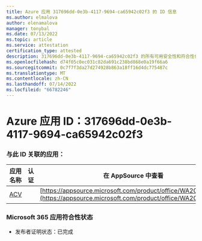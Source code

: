 ```yaml
---
title: Azure 应用 317696dd-0e3b-4117-9694-ca65942c02f3 的 ID 信息
ms.author: elmalova
author: elenamalova
manager: tonybal
ms.date: 07/13/2022
ms.topic: article
ms.service: attestation
certification_type: attested
description: 317696dd-0e3b-4117-9694-ca65942c02f3 的所有可用安全性和符合性信息。
ms.openlocfilehash: d74f05c0ec031c82da691c238bd868e0a19f66a6
ms.sourcegitcommit: 0c7f7f3da27d274928b863a18ff16d4dc775487c
ms.translationtype: MT
ms.contentlocale: zh-CN
ms.lasthandoff: 07/14/2022
ms.locfileid: "66782246"
---
```

# <a name="azure-app-id-317696dd-0e3b-4117-9694-ca65942c02f3"></a>Azure 应用 ID：317696dd-0e3b-4117-9694-ca65942c02f3


### <a name="apps-associated-with-this-id"></a>与此 ID 关联的应用：
| **应用名称** | **认证** | **在 AppSource 中查看** |
|--------------|---------------|-----------------------|
| [ACV](../forward/WA200004237.md) |  | [https://appsource.microsoft.com/product/office/WA200004237](https://appsource.microsoft.com/product/office/WA200004237) |

### <a name="microsoft-365-app-compliance-status"></a>Microsoft 365 应用符合性状态
- 发布者证明状态：已完成
